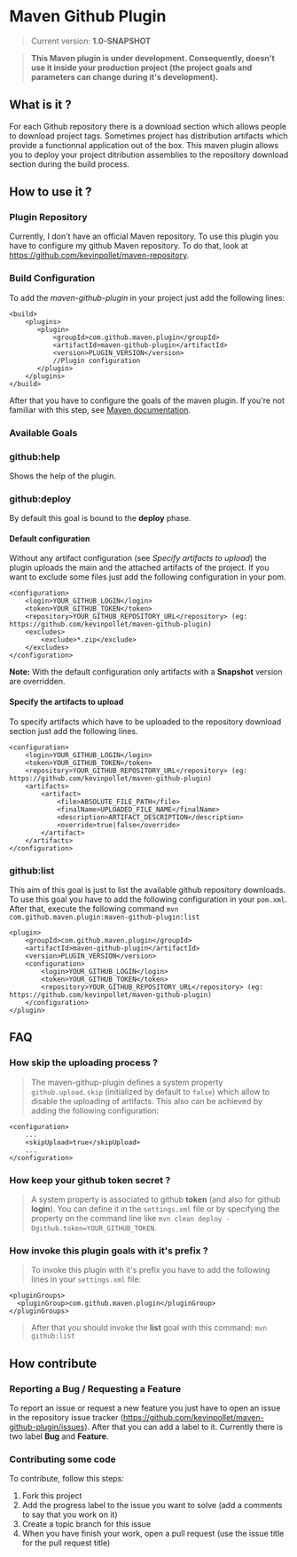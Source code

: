 Maven Github Plugin
===================

>Current version: __1.0-SNAPSHOT__

>__This Maven plugin is under development. Consequently, doesn't use it inside your production project (the project goals and parameters can change during it's development).__

What is it ?
------------

For each Github repository there is a download section which allows people to download project tags. Sometimes project has distribution artifacts which provide a functionnal application out of the box. This maven plugin allows you to deploy your project ditribution assemblies to the repository download section during the build process.

How to use it ?
---------------

### Plugin Repository

Currently, I don't have an official Maven repository. To use this plugin you have to configure my github Maven repository. To do that, look at <https://github.com/kevinpollet/maven-repository>.
	
### Build Configuration

To add the _maven-github-plugin_ in your project just add the following lines:

	<build>
		<plugins>
   	 	   <plugin>
   	 	       <groupId>com.github.maven.plugin</groupId>
   	 	       <artifactId>maven-github-plugin</artifactId>
   	 	       <version>PLUGIN_VERSION</version>
   	 	       //Plugin configuration
   	 	   </plugin>
		</plugins>
	</build>

After that you have to configure the goals of the maven plugin. If you're not familiar with this step, see [Maven documentation](http://maven.apache.org/guides/introduction/introduction-to-the-lifecycle.html).

### Available Goals

### github:help

Shows the help of the plugin.

### github:deploy

By default this goal is bound to the __deploy__ phase.

#### Default configuration

Without any artifact configuration (see _Specify artifacts to upload_) the plugin uploads the main and the attached artifacts of the project. If you want to exclude some files just add the following configuration in your pom.

	<configuration>
		<login>YOUR_GITHUB_LOGIN</login>
		<token>YOUR_GITHUB_TOKEN</token>
		<repository>YOUR_GITHUB_REPOSITORY_URL</repository> (eg: https://github.com/kevinpollet/maven-github-plugin)
		<excludes>
			<exclude>*.zip</exclude>
		</excludes>
	</configuration>
	
**Note:** With the default configuration only artifacts with a **Snapshot** version are overridden. 	
	
#### Specify the artifacts to upload

To specify artifacts which have to be uploaded to the repository download section just add the following lines.

	<configuration>
		<login>YOUR_GITHUB_LOGIN</login>
		<token>YOUR_GITHUB_TOKEN</token>
		<repository>YOUR_GITHUB_REPOSITORY_URL</repository> (eg: https://github.com/kevinpollet/maven-github-plugin)
		<artifacts>
			<artifact>
				<file>ABSOLUTE_FILE_PATH</file>
				<finalName>UPLOADED_FILE_NAME</finalName>
				<description>ARTIFACT_DESCRIPTION</description>
				<override>true|false</override>
			</artifact>
		</artifacts>
	</configuration>

### github:list

This aim of this goal is just to list the available github repository downloads. To use this goal you have to add the following configuration in your `pom.xml`. After that, execute the following command `mvn com.github.maven.plugin:maven-github-plugin:list`

	<plugin>
		<groupId>com.github.maven.plugin</groupId>
		<artifactId>maven-github-plugin</artifactId>
		<version>PLUGIN_VERSION</version>
		<configuration>
			<login>YOUR_GITHUB_LOGIN</login>
			<token>YOUR_GITHUB_TOKEN</token>
			<repository>YOUR_GITHUB_REPOSITORY_URL</repository> (eg: https://github.com/kevinpollet/maven-github-plugin)
		</configuration>
	</plugin>

FAQ
---

### How skip the uploading process ?

>The maven-githup-plugin defines a system property `github.upload.skip` (initialized by default to `false`) which allow to disable the uploading of artifacts. This also can be achieved by adding the following configuration:

    <configuration>
		...
		<skipUpload>true</skipUpload>
		...
	</configuration>

### How keep your github token secret ?

> A system property is associated to github **token** (and also for github **login**). You can define it in the `settings.xml` file or by specifying the property on the command line like 
`mvn clean deploy -Dgithub.token=YOUR_GITHUB_TOKEN`.

### How invoke this plugin goals with it's prefix ?
 
>To invoke this plugin with it's prefix you have to add the following lines in your `settings.xml` file:

    <pluginGroups>
	  <pluginGroup>com.github.maven.plugin</pluginGroup>
	</pluginGroups>
	
>After that you should invoke the **list** goal with this command: `mvn github:list`

How contribute
--------------

### Reporting a Bug / Requesting a Feature

To report an issue or request a new feature you just have to open an issue in the repository issue tracker (<https://github.com/kevinpollet/maven-github-plugin/issues>). After that you can add a label to it. Currently there is two label __Bug__ and __Feature__.

### Contributing some code

To contribute, follow this steps:

 1. Fork this project
 2. Add the progress label to the issue you want to solve (add a comments to say that you work on it)
 3. Create a topic branch for this issue
 4. When you have finish your work, open a pull request (use the issue title for the pull request title)
